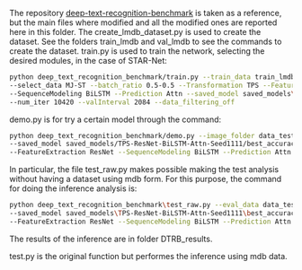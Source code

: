 The repository [deep-text-recognition-benchmark]() is taken as a reference, but the main files where modified and all the modified ones are reported here in this folder.
The create_lmdb_dataset.py is used to create the dataset. See the folders train_lmdb and val_lmdb to see the commands to create the dataset.
train.py is used to train the network, selecting the desired modules, in the case of STAR-Net:

```bash
python deep_text_recognition_benchmark/train.py --train_data train_lmdb --valid_data val_lmdb ^
--select_data MJ-ST --batch_ratio 0.5-0.5 --Transformation TPS --FeatureExtraction ResNet ^
--SequenceModeling BiLSTM --Prediction Attn --saved_model saved_models\TPS-ResNet-BiLSTM-Attn.pth ^
--num_iter 10420 --valInterval 2084 --data_filtering_off
```

demo.py is for try a certain model through the command:

```bash
python deep_text_recognition_benchmark/demo.py --image_folder data_test/onlyLP_test^
--saved_model saved_models/TPS-ResNet-BiLSTM-Attn-Seed1111/best_accuracy.pth --Transformation TPS ^
--FeatureExtraction ResNet --SequenceModeling BiLSTM --Prediction Attn 
```

In particular, the file test_raw.py makes possible making the test analysis without having a dataset using mdb form. For this purpose, the command for doing the inference analysis is:

```bash
python deep_text_recognition_benchmark\test_raw.py --eval_data data_test_split\ccpd_blur\data --label_file data_test_split\ccpd_blur\labels.txt ^
--saved_model saved_models\TPS-ResNet-BiLSTM-Attn-Seed1111\best_accuracy.pth --Transformation TPS ^
--FeatureExtraction ResNet --SequenceModeling BiLSTM --Prediction Attn
```
The results of the inference are in folder DTRB_results.

test.py is the original function but performes the inference using mdb data.
